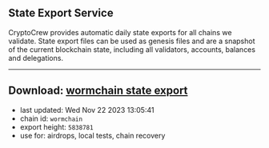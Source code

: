 ## State Export Service
CryptoCrew provides automatic daily state exports for all chains we validate. State export files can be used as genesis files and are a snapshot of the current blockchain state, including all validators, accounts, balances and delegations.

---
**Download: [wormchain state export](https://dl.ccvalidators.com/SERVICE/wormchain/wormchain_export_5838781.json)**
---

- last updated: Wed Nov 22 2023 13:05:41
- chain id: `wormchain`
- export height: `5838781`
- use for: airdrops, local tests, chain recovery
